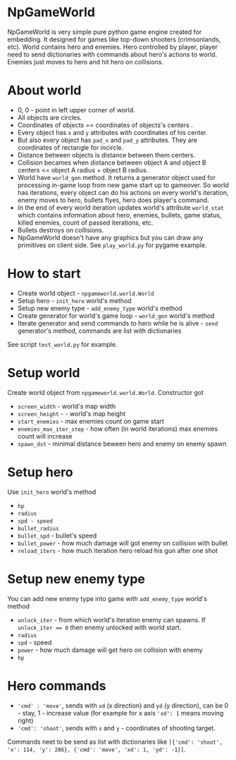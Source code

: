 NpGameWorld
===========
NpGameWorld is very simple pure python game engine created for embedding. It designed for games like top-down shooters (crimsonlands, etc). World contains hero and enemies. Hero controlled by player, player need to send dictionaries with commands about hero's actions to world. Enemies just moves to hero and hit hero on collisions. 

# About world
* 0, 0 - point in left upper corner of world.
* All objects are circles.
* Coordinates of objects == coordinates of objects's centers .
 * Every object has `x` and `y` attributes with coordinates of his center.
 * But also every object has `pad_x` and `pad_y` attributes. They are coordinates of rectangle for incircle.
 * Distance between objects is distance between them centers.
* Collision becames when distance between object A and object B centers <= object A radius + object B radius.
* World have `world_gen` method. It returns a generator object used for processing in-game loop from new game start up to gameover. So world has iterations, every object can do his actions on every world's iteration, enemy moves to hero, bullets flyes, hero does player's command.
* In the end of every world iteration updates world's attribute `world_stat` which contains information about hero, enemies, bullets, game status, killed enemies, count of passed iterations, etc.
* Bullets destroys on collisions.
* NpGameWorld doesn't have any graphics but you can draw any primitives on client side. See `play_world.py` for pygame example. 

# How to start
* Create world object  - `npgameworld.world.World`
* Setup hero - `init_hero` world's method
* Setup new enemy type - `add_enemy_type` world's method
* Create generator for world's game loop - `world_gen` world's method
* Iterate generator and send commands to hero while he is alive - `send` generator's method, commands are list with dictionaries

See script `test_world.py` for example.

# Setup world
Create world object from `npgameworld.world.World`. Constructor got

* `screen_width` - world's map width
* `screen_height` - - world's map height
* `start_enemies` - max enemies count on game start
* `enemies_max_iter_step` - how often (in world iterations) max enemies count will increase
* `spawn_dst` - minimal distance beween hero and enemy on enemy spawn

# Setup hero
Use `init_hero` world's method

* `hp`
* `radius`
* `spd - speed`
* `bullet_radius`
* `bullet_spd` - bullet's speed
* `bullet_power` - how much damage will got enemy on collision with bullet
* `reload_iters` - how much iteration hero reload his gun after one shot

# Setup new enemy type
You can add new enemy type into game with `add_enemy_type` world's method

* `unlock_iter` - from which world's iteration enemy can spawns. If `unlock_iter == 0` then enemy unlocked with world start. 
* `radius`
* `spd` - speed
* `power` - how much damage will get hero on collision with enemy
* `hp`

# Hero commands
* `'cmd' : 'move'`, sends with `xd` (x direction) and `yd` (y direction), can be 0 - stay, 1 - increase value (for example for x axis `'xd': 1` means moving right)
* `'cmd': 'shoot'`, sends with `x` and `y` - coordinates of shooting target.

Commands neet to be send as list with dictionaries like `[{'cmd': 'shoot', 'x': 114, 'y': 286}, {'cmd': 'move', 'xd': 1, 'yd': -1}]`.


